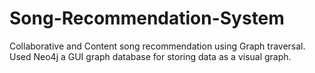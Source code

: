 # Song-Recommendation-System
Collaborative and Content song recommendation using Graph traversal. Used Neo4j a GUI graph database for storing data as a visual graph.
